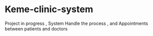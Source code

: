 # Keme-clinic-system
Project in progress , System Handle the process , and Appointments between patients and doctors
